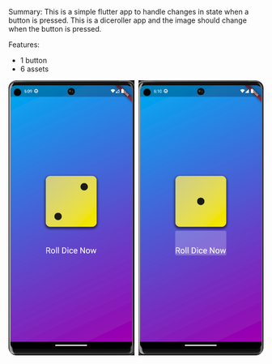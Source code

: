 Summary:
This is a simple flutter app to handle changes in state when a button is pressed. 
This is a diceroller app and the image should change when the button is pressed.

Features:
* 1 button
* 6 assets

![alt text](https://github.com/Jitlclarke/Flutter-Applications/blob/main/first_app/assets/images/dice_rollerApp.png)
